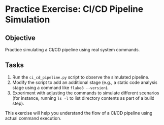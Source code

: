 # Practice Exercise: CI/CD Pipeline Simulation

## Objective
Practice simulating a CI/CD pipeline using real system commands.

## Tasks
1. Run the `ci_cd_pipeline.py` script to observe the simulated pipeline.
2. Modify the script to add an additional stage (e.g., a static code analysis stage using a command like `flake8 --version`).
3. Experiment with adjusting the commands to simulate different scenarios (for instance, running `ls -l` to list directory contents as part of a build step).

This exercise will help you understand the flow of a CI/CD pipeline using actual command execution.
